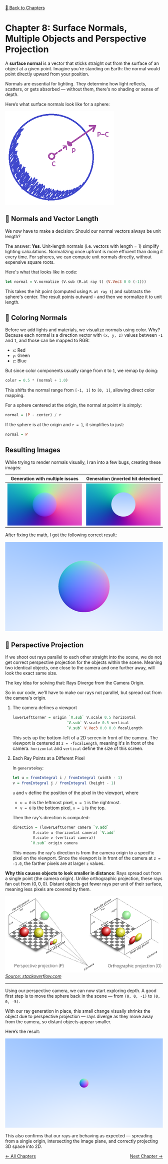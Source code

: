 [🔗 Back to Chapters](/README.md#-chapters)

# Chapter 8: Surface Normals, Multiple Objects and Perspective Projection

A **surface normal** is a vector that sticks straight out from the surface of an object at a given point. Imagine you're standing on Earth: the normal would point directly upward from your position.

Normals are essential for lighting. They determine how light reflects, scatters, or gets absorbed — without them, there's no shading or sense of depth.

Here’s what surface normals look like for a sphere:

![Surface Normals on a sphere](./media/08/sphere_surface_normals.png)

## 📐 Normals and Vector Length

We now have to make a decision: Should our normal vectors always be unit length?

The answer: **Yes**. Unit-length normals (i.e. vectors with length = 1) simplify lighting calculations. Normalizing once upfront is more efficient than doing it every time. For spheres, we can compute unit normals directly, without expensive square roots.

Here's what that looks like in code:

```haskell
let normal = V.normalize (V.sub (R.at ray t) (V.Vec3 0 0 (-1)))
```

This takes the hit point (computed using `R.at ray t`) and subtracts the sphere's center. The result points outward - and then we normalize it to unit length.

## 🎨 Coloring Normals

Before we add lights and materials, we visualize normals using color. Why? Because each normal is a direction vector with `(x, y, z)` values between `-1` and `1`, and those can be mapped to RGB:

- `x`: Red
- `y`: Green
- `z`: Blue

But since color components usually range from `0` to `1`, we remap by doing:

```haskell
color = 0.5 * (normal + 1.0)
```

This shifts the normal range from `[-1, 1]` to `[0, 1]`, allowing direct color mapping.

For a sphere centered at the origin, the normal at point `P` is simply:

```haskell
normal = (P - center) / r
```

If the sphere is at the origin and `r = 1`, it simplifies to just:

```haskell
normal = P
```

## Resulting Images

While trying to render normals visually, I ran into a few bugs, creating these images:

| Generation with multiple issues | Generation (inverted hit detection) |
| :-----------------------------: | :---------------------------------: |
|   ![](./media/08/blooper.png)   |    ![](./media/08/blooper2.png)     |

After fixing the math, I got the following correct result:

![Surface Normals as Color Map](./media/08/colormap.png)

## 🔭 Perspective Projection

If we shoot out rays parallel to each other straight into the scene, we do not get correct perspective projection for the objects within the scene. Meaning two identical objects, one close to the camera and one further away, will look the exact same size.

The key idea for solving that: Rays Diverge from the Camera Origin.

So in our code, we'll have to make our rays not parallel, but spread out from the camera's origin.

1. The camera defines a viewport

   ```haskell
   lowerLeftCorner = origin `V.sub` V.scale 0.5 horizontal
                           `V.sub` V.scale 0.5 vertical
                           `V.sub` V.Vec3 0.0 0.0 focalLength
   ```

   This sets up the bottom-left of a 2D screen in front of the camera. The viewport is centered at `z = -focalLength`, meaning it's in front of the camera. `horizontal` and `vertical` define the size of this screen.

2. Each Ray Points at a Different Pixel

   In `generateRay`:

   ```haskell
   let u = fromIntegral i / fromIntegral (width - 1)
   v = fromIntegral j / fromIntegral (height - 1)
   ```

   `u` and `v` define the position of the pixel in the viewport, where

   - `u = 0` is the leftmost pixel, `u = 1` is the rightmost.
   - `v = 0` is the bottom pixel, `v = 1` is the top.

   Then the ray's direction is computed:

   ```haskell
   direction = (lowerLeftCorner camera `V.add`
            V.scale u (horizontal camera) `V.add`
            V.scale v (vertical camera))
           `V.sub` origin camera
   ```

   This means the ray's direction is from the camera origin to a specific pixel on the viewport. Since the viewport is in front of the camera at `z = -1.0`, the farther pixels are at larger `z` values.

**Why this causes objects to look smaller in distance**: Rays spread out from a single point (the camera origin). Unlike orthographic projection, these rays fan out from $(0,0,0)$. Distant objects get fewer rays per unit of their surface, meaning less pixels are covered by them.

![](./media/08/perspective_projection_wb.png)
_[Source: stackoverflow.com](https://stackoverflow.com/questions/36573283/from-perspective-picture-to-orthographic-picture)_

---

Using our perspective camera, we can now start exploring depth. A good first step is to move the sphere back in the scene — from `(0, 0, -1)` to `(0, 0, -5)`.

With our ray generation in place, this small change visually shrinks the object due to perspective projection — rays diverge as they move away from the camera, so distant objects appear smaller.

Here’s the result:

![Sphere Further Back](./media/08/push_sphere_back.png)

This also confirms that our rays are behaving as expected — spreading from a single origin, intersecting the image plane, and correctly projecting 3D space into 2D.

<div style="display: flex; justify-content: space-between;">
  <a href="./07_sphere.md">← All Chapters</a>
  <a href="./09_simplifications_and_profiling.md">Next Chapter →</a>
</div>
